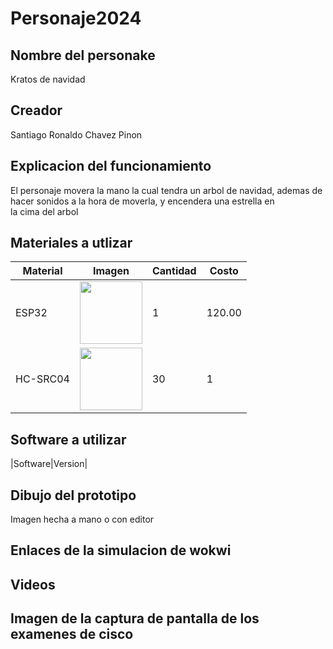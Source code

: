 # Personaje2024
## Nombre del personake
Kratos de navidad
## Creador
Santiago Ronaldo Chavez Pinon
## Explicacion del funcionamiento
El personaje movera la mano la cual tendra un arbol de navidad, ademas de hacer sonidos a la hora de moverla, y encendera una estrella en la cima del arbol

## Materiales a utlizar
|Material|Imagen|Cantidad|Costo|
|--|--|--|--|
|ESP32|<img src="https://github.com/user-attachments/assets/0d280367-493e-4f7c-a587-36e1f822116b" width="100">|1|120.00|
|HC-SRC04|<img src="https://github.com/user-attachments/assets/a0044297-ca77-475d-b207-4953bdad294e" width="100">|30|1|
## Software a utilizar
|Software|Version|

## Dibujo del prototipo
Imagen hecha a mano o con editor

## Enlaces de la simulacion de wokwi

## Videos

## Imagen de la captura de pantalla de los examenes de cisco
